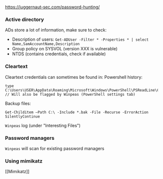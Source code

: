 https://juggernaut-sec.com/password-hunting/


### Active directory
ADs store a lot of information, make sure to check:
- Description of users: `Get-ADUser -Filter * -Properties * | select Name,SamAccountName,Description`
- Group policy on SYSVOL (version XXX is vulnerable)
- NTDS (contains credentials, check if available)

### Cleartext
Cleartext credentials can sometimes be found in:
Powershell history: 
```
type C:\Users\USER\AppData\Roaming\Microsoft\Windows\PowerShell\PSReadLine\ConsoleHost_history.txt              // Will also be flagged by Winpeas (PowerShell settings tab)
```
Backup files: 
```
Get-Childitem –Path C:\ -Include *.bak -File -Recurse -ErrorAction SilentlyContinue
```
`Winpeas` log (under "Interesting Files")

### Password managers
`Winpeas` will scan for existing password managers

### Using mimikatz
[[Mimikatz]]




